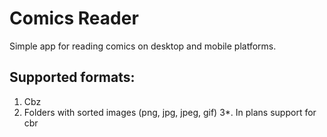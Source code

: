 # Comics Reader

Simple app for reading comics on desktop and mobile platforms.

## Supported formats:

1. Cbz
2. Folders with sorted images (png, jpg, jpeg, gif)
3*. In plans support for cbr